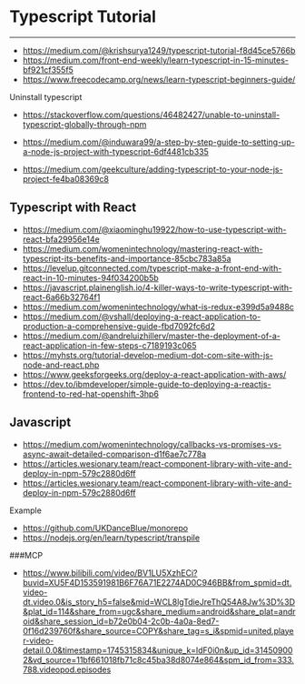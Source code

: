 # Typescript Tutorial
---
- https://medium.com/@krishsurya1249/typescript-tutorial-f8d45ce5766b
- https://medium.com/front-end-weekly/learn-typescript-in-15-minutes-bf921cf355f5
- https://www.freecodecamp.org/news/learn-typescript-beginners-guide/

 Uninstall typescript
- https://stackoverflow.com/questions/46482427/unable-to-uninstall-typescript-globally-through-npm

- https://medium.com/@induwara99/a-step-by-step-guide-to-setting-up-a-node-js-project-with-typescript-6df4481cb335
- https://medium.com/geekculture/adding-typescript-to-your-node-js-project-fe4ba08369c8

## Typescript with React
- https://medium.com/@xiaominghu19922/how-to-use-typescript-with-react-bfa29956e14e
- https://medium.com/womenintechnology/mastering-react-with-typescript-its-benefits-and-importance-85cbc783a85a
- https://levelup.gitconnected.com/typescript-make-a-front-end-with-react-in-10-minutes-94f034200b5b
- https://javascript.plainenglish.io/4-killer-ways-to-write-typescript-with-react-6a66b32764f1
- https://medium.com/womenintechnology/what-is-redux-e399d5a9488c
- https://medium.com/@vshall/deploying-a-react-application-to-production-a-comprehensive-guide-fbd7092fc6d2
- https://medium.com/@andreluizhillerv/master-the-deployment-of-a-react-application-in-few-steps-c7189193c065
- https://myhsts.org/tutorial-develop-medium-dot-com-site-with-js-node-and-react.php
- https://www.geeksforgeeks.org/deploy-a-react-application-with-aws/
- https://dev.to/ibmdeveloper/simple-guide-to-deploying-a-reactjs-frontend-to-red-hat-openshift-3hp6

## Javascript 
- https://medium.com/womenintechnology/callbacks-vs-promises-vs-async-await-detailed-comparison-d1f6ae7c778a
- https://articles.wesionary.team/react-component-library-with-vite-and-deploy-in-npm-579c2880d6ff
- https://articles.wesionary.team/react-component-library-with-vite-and-deploy-in-npm-579c2880d6ff

Example
- https://github.com/UKDanceBlue/monorepo
- https://nodejs.org/en/learn/typescript/transpile

###MCP
- https://www.bilibili.com/video/BV1LU5XzhECi?buvid=XU5F4D153591981B6F76A71E2274AD0C946BB&from_spmid=dt.video-dt.video.0&is_story_h5=false&mid=WCL8lgTdieJreThQ54A8Jw%3D%3D&plat_id=114&share_from=ugc&share_medium=android&share_plat=android&share_session_id=b72e0b04-2c0b-4a0a-8ed7-0f16d239760f&share_source=COPY&share_tag=s_i&spmid=united.player-video-detail.0.0&timestamp=1745315834&unique_k=ldF0i0n&up_id=314509002&vd_source=11bf661018fb71c8c45ba38d8074e864&spm_id_from=333.788.videopod.episodes